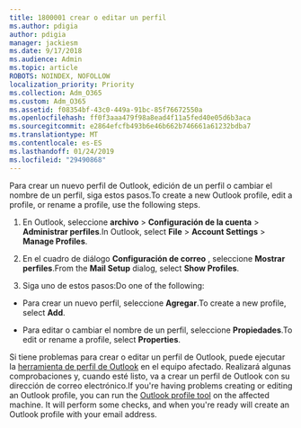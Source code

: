 ```yaml
---
title: 1800001 crear o editar un perfil
ms.author: pdigia
author: pdigia
manager: jackiesm
ms.date: 9/17/2018
ms.audience: Admin
ms.topic: article
ROBOTS: NOINDEX, NOFOLLOW
localization_priority: Priority
ms.collection: Adm_O365
ms.custom: Adm_O365
ms.assetid: f08354bf-43c0-449a-91bc-85f76672550a
ms.openlocfilehash: ff0f3aaa479f98a8ead4f11a5fed40e05d6b3aca
ms.sourcegitcommit: e2864efcfb493b6e46b662b746661a61232bdba7
ms.translationtype: MT
ms.contentlocale: es-ES
ms.lasthandoff: 01/24/2019
ms.locfileid: "29490868"
---
```

<span data-ttu-id="01ad0-102">Para crear un nuevo perfil de Outlook, edición de un perfil o cambiar el nombre de un perfil, siga estos pasos.</span><span class="sxs-lookup"><span data-stu-id="01ad0-102">To create a new Outlook profile, edit a profile, or rename a profile, use the following steps.</span></span>
  
1. <span data-ttu-id="01ad0-103">En Outlook, seleccione **archivo** \> **Configuración de la cuenta** \> **Administrar perfiles**.</span><span class="sxs-lookup"><span data-stu-id="01ad0-103">In Outlook, select **File** \> **Account Settings** \> **Manage Profiles**.</span></span>
    
2. <span data-ttu-id="01ad0-104">En el cuadro de diálogo **Configuración de correo** , seleccione **Mostrar perfiles**.</span><span class="sxs-lookup"><span data-stu-id="01ad0-104">From the **Mail Setup** dialog, select **Show Profiles**.</span></span>
    
3. <span data-ttu-id="01ad0-105">Siga uno de estos pasos:</span><span class="sxs-lookup"><span data-stu-id="01ad0-105">Do one of the following:</span></span>
    
  - <span data-ttu-id="01ad0-106">Para crear un nuevo perfil, seleccione **Agregar**.</span><span class="sxs-lookup"><span data-stu-id="01ad0-106">To create a new profile, select **Add**.</span></span>
    
  - <span data-ttu-id="01ad0-107">Para editar o cambiar el nombre de un perfil, seleccione **Propiedades**.</span><span class="sxs-lookup"><span data-stu-id="01ad0-107">To edit or rename a profile, select **Properties**.</span></span>
    
<span data-ttu-id="01ad0-p101">Si tiene problemas para crear o editar un perfil de Outlook, puede ejecutar la [herramienta de perfil de Outlook](https://aka.ms/SaRA-OutlookSetupProfile) en el equipo afectado. Realizará algunas comprobaciones y, cuando esté listo, va a crear un perfil de Outlook con su dirección de correo electrónico.</span><span class="sxs-lookup"><span data-stu-id="01ad0-p101">If you're having problems creating or editing an Outlook profile, you can run the [Outlook profile tool](https://aka.ms/SaRA-OutlookSetupProfile) on the affected machine. It will perform some checks, and when you're ready will create an Outlook profile with your email address.</span></span> 
  

